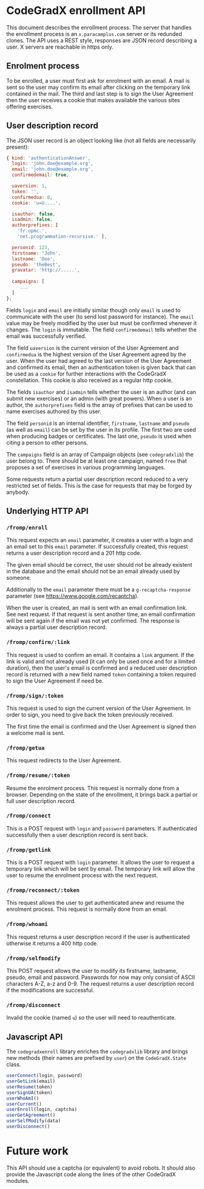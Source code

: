 # CodeGradX enrollment API

This document describes the enrollment process. The server that
handles the enrollment process is an `x.paracamplus.com` server or its
redunded clones. The API uses a REST style, responses are JSON record
describing a user. X servers are reachable in https only.

## Enrolment process

To be enrolled, a user must first ask for enrolment with an email. A
mail is sent so the user may confirm its email after clicking on the
temporary link contained in the mail. The third and last step is to
sign the User Agreement then the user receives a cookie that makes
available the various sites offering exercises.

## User description record

The JSON user record is an object looking like (not all fields are
necessarily present):

```javascript
{ kind: 'authenticationAnswer',
  login: 'john.doe@example.org',
  email: 'john.doe@example.org',
  confirmedemail: true,

  uaversion: 1,
  token: '',
  confirmedua: 0,
  cookie: 'u=U....',

  isauthor: false,
  isadmin: false,
  authorprefixes: [
    'fr.upmc.',
    'net.programmation-recursive.' ],

  personid: 123,
  firstname: 'John',
  lastname: 'Doe',
  pseudo: 'theBest',
  gravatar: 'http://.....',
  
  campaigns: [
     ...
  ]
};
```

Fields `login` and `email` are initially similar though only `email`
is used to communicate with the user (to send lost password for
instance). The `email` value may be freely modified by the user but
must be confirmed vhenever it changes. The `login` is immutable. The
field `confirmedemail` tells whether the email was successfully
verified.

The field `uaversion` is the current version of the User Agreement and
`confirmedua` is the highest version of the User Agreement agreed by
the user. When the user had agreed to the last version of the User
Agreement and confirmed its email, then an authentication token is
given back that can be used as a `cookie` for further interactions with
the CodeGradX constellation. This cookie is also received as a regular
http cookie.

The fields `isauthor` and `isadmin` tells whether the user is an
author (and can submit new exercises) or an admin (with great powers).
When a user is an author, the `authorprefixes` field is the array
of prefixes that can be used to name exercises authored by this user.

The field `personid` is an internal identifier, `firstname`,
`lastname` and `pseudo` (as well as `email`) can be set by the user in
its profile. The first two are used when producing badges or
certificates. The last one, `pseudo` is used when citing a person to
other persons. 

The `campaigns` field is an array of Campaign objects (see
`codegradxlib`) the user belong to. There should be at least one
campaign, named `free` that proposes a set of exercises in various
programming languages.

Some requests return a partial user description record reduced to a
very restricted set of fields. This is the case for requests that may
be forged by anybody.

## Underlying HTTP API 

### `/fromp/enroll`

This request expects an `email` parameter, it creates a user with a
login and an email set to this `email` parameter. If successfully
created, this request returns a user description record and a 201 http
code.

The given email should be correct, the user should not be already
existent in the database and the email should not be an email already
used by someone.

Additionally to the `email` parameter there must be a
`g-recaptcha-response` parameter (see https://www.google.com/recaptcha).

When the user is created, an mail is sent with an email confirmation
link. See next request. If that request is sent another time, an email
confirmation will be sent again if the email was not yet confirmed.
The response is always a partial user description record.

### `/fromp/confirm/:link`

This request is used to confirm an email. It contains a `link`
argument. If the link is valid and not already used (it can only be
used once and for a limited duration), then the user's email is
confirmed and a reduced user description record is returned with a new
field named `token` containing a token required to sign the User
Agreement if need be.

### `/fromp/sign/:token`

This request is used to sign the current version of the User Agreement.
In order to sign, you need to give back the token previously received.

The first time the email is confirmed and the User Agreement is signed
then a welcome mail is sent.

### `/fromp/getua`

This request redirects to the User Agreement.

### `/fromp/resume/:token`

Resume the enrolment process. This request is normally done from a
browser. Depending on the state of the enrollment, it brings back a
partial or full user description record.

### `/fromp/connect`

This is a POST request with `login` and `password` parameters. If
authenticated successfully then a user description record is sent
back.

### `/fromp/getlink`

This is a POST request with `login` parameter. It allows the
user to request a temporary link which will be sent by email. The
temporary link will allow the user to resume the enrolment process
with the next request.

### `/fromp/reconnect/:token`

This request allows the user to get authenticated anew and resume the
enrolment process. This request is normally done from an email.

### `/fromp/whoami`

This request returns a user description record if the user is
authenticated otherwise it returns a 400 http code.

### `/fromp/selfmodify`

This POST request allows the user to modify its firstname, lastname,
pseudo, email and password. Passwords for now may only consist of
ASCII characters A-Z, a-z and 0-9. The request returns a user
description record if the modifications are successful.

### `/fromp/disconnect`

Invalid the cookie (named `u`) so the user will need to reauthenticate.

## Javascript API

The `codegradxenroll` library enriches the `codegradxlib` library and
brings new methods (their names are prefixed by `user`) on the
`CodeGradX.State` class.

```javascript
userConnect(login, password)
userGetLink(email)
userResume(token)
userSignUA(token)
userWhoAmI()
userCurrent()
userEnroll(login, captcha)
userGetAgreement()
userSelfModify(data)
userDisconnect()
```







# Future work

This API should use a captcha (or equivalent) to avoid robots.
It should also provide the Javascript code along the lines of the
other CodeGradX modules.




